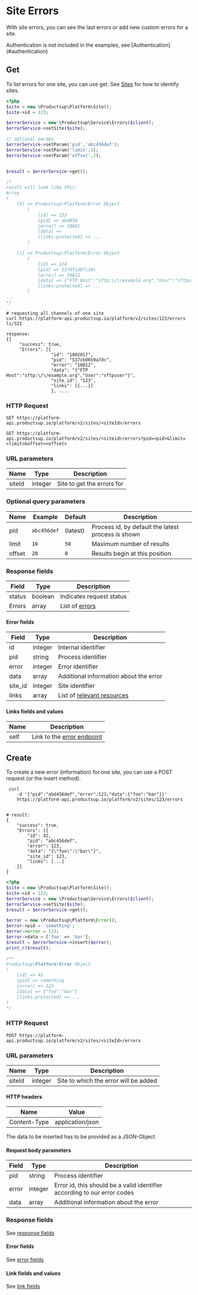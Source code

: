 # Site Errors
 
With site errors, you can see the last errors or add new custom errors for a site.
<aside class="info">Authentication is not included in the examples, see [Authentication](#authentication)</aside>


## Get
To list errors for one site, you can use get. See [Sites](#sites) for how to identify sites.

```php
<?php
$site = new \Productsup\Platform\Site();
$site->id = 123;

$errorService = new \Productsup\Service\Errors($client);
$errorService->setSite($site);

// optional params
$errorService->setParam('pid','abc456def');
$errorService->setParam('limit',1);
$errorService->setParam('offset',2);


$result = $errorService->get();

/*
result will look like this:
Array
(
    [0] => Productsup\Platform\Error Object
        (
            [id] => 123
            [pid] => abd456
            [error] => 10081
            [data] => 
            [links:protected] => ...
        )

    [1] => Productsup\Platform\Error Object
        (
            [id] => 124
            [pid] => 537df1d87c39c
            [error] => 10012
            [data] => {"FTP Host":"sftp:\/\/example.org","User":"sftpuser"}
            [links:protected] => ...
        )
...
*/
```

```shell
# requesting all channels of one site
curl https://platform-api.productsup.io/platform/v2/sites/123/errors
ls/321
```
    
```shell    
response: 
{{
     "success": true,
     "Errors": [{
                 "id": "1802017",
                 "pid": "537cb0659a7dc",
                 "error": "10012",
                 "data": "{"FTP Host":"sftp:\/\/example.org","User":"sftpuser"}",
                 "site_id": "123",
                 "links": [{...}]
                 }, ....
```
### <a name="siteerrors-request"></a> HTTP Request

`GET https://platform-api.productsup.io/platform/v2/sites/<siteId>/errors`

`GET https://platform-api.productsup.io/platform/v2/sites/<siteid>/errors?pid=<pid>&limit=<limit>&offset=<offset>`

### URL parameters
Name | Type | Description
----- | -------| -----------
siteId | integer | Site to get the errors for

### Optional query parameters
Name | Example | Default | Description
----- | ------- | ------- | -----------
pid | `abc456def` | (latest) | Process id, by default the latest process is shown
limit | `10` | `50` | Maximum number of results
offset | `20` | `0` | Results begin at this position

### <a name="siteerrors-response"></a> Response fields
Field | Type | Description
------ | -------- | --------------
status | boolean | Indicates request status
Errors | array | List of [errors](#siteerrors-response-error)

#### <a name="siteerrors-response-error"></a> Error fields
Field | Type | Description
------ | -------- | --------------
id | integer | Internal identifier
pid | string | Process identifier
error | integer | Error identifier
data | array | Additional information about the error
site_id | integer | Site identifier
links | array | List of  [relevant resources](#siteerrors-response-link)

#### <a name="siteerrors-response-link"></a> Links fields and values
Name | Description
--- | ---
self | Link to the [error endpoint](#siteerrors-request)

## Create
To create a new error (information) for one site, you can use a POST request (or the insert method).

```shell
 curl 
    -d '{"pid":"abd456def","error":123,"data":{"foo":"bar"}}' 
    https://platform-api.productsup.io/platform/v2/sites/123/errors


# result:
{
    "success": true,
    "Errors": [{
        "id": 42,
        "pid": "abc456def",
        "error": 123,
        "data": "{\"foo\":\"bar\"}",
        "site_id": 123,
        "links": [...]
    }]
}
```

```php
<?php
$site = new \Productsup\Platform\Site();
$site->id = 123;
$errorService = new \Productsup\Service\Errors($client);
$errorService->setSite($site);
$result = $errorService->get();

$error = new \Productsup\Platform\Error();
$error->pid = 'something';
$error->error = 123;
$error->data = ['foo' => 'bar'];
$result = $errorService->insert($error);
print_r($result);

/**
Productsup\Platform\Error Object
(
    [id] => 42
    [pid] => something
    [error] => 123
    [data] => {"foo":"bar"}
    [links:protected] => ...
)
*/

```

### HTTP Request

`POST https://platform-api.productsup.io/platform/v2/sites/<siteId>/errors`

### URL parameters
Name | Type | Description
----- | -------| -----------
siteId | integer | Site to which the error will be added

#### HTTP headers
Name | Value
--- | ---
Content-Type | application/json

The data to be inserted has to be provided as a JSON-Object.

#### Request body parameters
Field | Type | Description
------ | -------- | --------------
pid | string | Process identifier
error | integer | Error id, this should be a valid identifier according to our error codes
data | array | Additional information about the error

### Response fields
See [response fields](#siteerrors-response)

#### Error fields
See [error fields](#siteerrors-response-error)

#### Link fields and values
See [link fields](#siteerrors-response-link)

